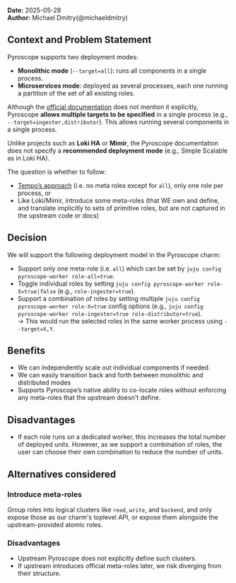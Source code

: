 **Date:** 2025-05-28<br/>
**Author:** Michael Dmitry(@michaeldmitry)  

## Context and Problem Statement

Pyroscope supports two deployment modes:

- **Monolithic mode** (`--target=all`): runs all components in a single process.
- **Microservices mode**: deployed as several processes, each one running a partition of the set of all existing roles.

Although the [official documentation](https://grafana.com/docs/pyroscope/latest/reference-pyroscope-architecture/deployment-modes/) does not mention it explicitly, Pyroscope **allows multiple targets to be specified** in a single process (e.g., `--target=ingester,distributor`). This allows running several components in a single process.

Unlike projects such as **Loki HA** or **Mimir**, the Pyroscope documentation does not specify a **recommended deployment mode** (e.g., Simple Scalable as in Loki HA).


The question is whether to follow: 
- [Tempo’s approach](https://github.com/canonical/tempo-worker-k8s-operator/blob/main/charmcraft.yaml#L55) (i.e. no meta roles except for `all`), only one role per process, or 
- Like Loki/Mimir, introduce some meta-roles (that WE own and define, and translate implicitly to sets of primitive roles, but are not captured in the upstream code or docs)


## Decision 

We will support the following deployment model in the Pyroscope charm:

- Support only one meta-role (i.e. `all`) which can be set by `juju config pyroscope-worker role-all=true`.
- Toggle individual roles by setting `juju config pyroscope-worker role-X=true|false` (e.g., `role-ingester=true`).
- Support a combination of roles by setting multiple `juju config pyroscope-worker role-X=true` config options (e.g., `juju config pyroscope-worker role-ingester=true role-distributor=true`).  
    → This would run the selected roles in the same worker process using `--target=X,Y`.


## Benefits

- We can independently scale out individual components if needed.
- We can easily transition back and forth between monolithic and distributed modes
- Supports Pyroscope’s native ability to co-locate roles without enforcing any meta-roles that the upstream doesn't define.

## Disadvantages

- If each role runs on a dedicated worker, this increases the total number of deployed units. However, as we support a combination of roles, the user can choose their own combination to reduce the number of units.

## Alternatives considered

### Introduce meta-roles
Group roles into logical clusters like `read`, `write`, and `backend`, and only expose those as our charm's toplevel API, or expose them alongside the upstream-provided atomic roles.

### Disadvantages

- Upstream Pyroscope does not explicitly define such clusters.
- If upstream introduces official meta-roles later, we risk diverging from their structure.
